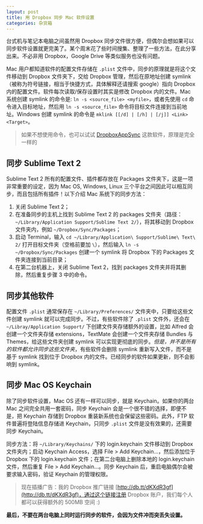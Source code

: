 ```yaml
---
layout: post
title: 用 Dropbox 同步 Mac 软件设置
categories: 杂货箱
---
```


台式机与笔记本电脑之间虽然用 Dropbox 同步文件很方便，但偶尔会想如果可以同步软件设置就更完美了。某个周末花了些时间搜集、整理了一些方法，在此分享出来。不必非用 Dropbox，Google Drive 等类似服务也没有问题。

Mac 用户都知道软件的配置文件存储在 `.plist` 文件中，同步的原理就是将这个文件移动到 Dropbox 文件夹下，交给 Dropbox 管理，然后在原地址创建 symlink（被称为符号链接，相当于快捷方式，具体解释还请搜索 google）指向 Dropbox 内的配置文件。软件每次读取/保存设置时其实是修改 Dropbox 内的文件。Mac 系统创建 symlink 的命令是: `ln -s <source_file> <myfile>`，或者先使用 `cd` 命令进入目标地址，然后用 `ln -s <source_file>` 命令将目标文件连接到当前地址。Windows 创建 symlink 的命令是 `mklink [[/d] | [/h] | [/j]] <Link> <Target>`。

> 如果不想使用命令，也可以试试 [DropboxAppSync](http://joeworkman.net/blog/post-9591023714) 这款软件，原理是完全一样的

## 同步 Sublime Text 2
Sublime Text 2 所有的配置文件、插件都存放在 Packages 文件夹下，这是一项非常重要的设定，因为 Mac OS, Windows, Linux 三个平台之间因此可以相互同步，而且包括所有插件！以下介绍 Mac 系统下的同步方法：

1. 关闭 Sublime Text 2；
2. 在准备同步的主机上找到 Sublime Text 2 的 packages 文件夹（路径：`~/Library/Application Support/Sublime Text 2/`），将其移动到 Dropbox 文件夹内，例如 `~/Dropbox/Sync/Packages`；
3. 启动 Terminal，输入 `cd ~/Library/Application\ Support/Sublime\ Text\ 2/` 打开目标文件夹（空格前要加 `\`），然后输入 `ln -s ~/Dropbox/Sync/Packages` 创建一个 symlink 将 Dropbox 下的 Packages 文件夹连接到当前目录；
4. 在第二台机器上，关闭 Sublime Text 2，找到 packages 文件夹并将其删除，然后重复步骤 3 中的命令。

## 同步其他软件
配置文件 `.plist` 通常保存在 `~/Library/Preferences/` 文件夹中，只要给这些文件创建 symlink 就可以完成同步。不过，有些软件除了 `.plist` 文件外，还会在 `~/Libray/Application Support/` 下创建文件夹存储额外的设置，比如 Alfred 会创建一个文件夹存储 extensions，TextMate 会创建一个文件夹存储 Bundles 与 Themes，给这些文件夹创建 symlink 可以实现更彻底的同步。*但是，并不是所有的软件都允许同步这些文件夹*，有些软件会删除 symlink 重新写入文件，而不是基于 symlink 找到位于 Dropbox 内的文件。已经同步的软件如果更新，则不会影响到 symlink。

## 同步 Mac OS Keychain
除了同步软件设置，Mac OS 还有一样可以同步，就是 Keychain。如果你的两台 Mac 之间完全共用一套密码，同步 Keychain 会是一个很不错的选择，即便不是，把 Keychain 存储到 Dropbox 重装新系统也会保留这些密码。此外，FTP 软件普遍将登陆信息存储进 Keychain，只同步 `.plist` 文件是没有效果的，还需要同步 Keychain。

同步方法：将 `~/Library/Keychains/` 下的 login.keychain 文件移动到 Dropbox 文件夹内；启动 Keychain Access，选择 File > Add Keychain…，然后添加位于 Dropbox 下的 login.keychain 文件；在第二台电脑上删除本地的 login.keychain 文件，然后重复 File > Add Keychain…。同步 Keychain 后，重启电脑偶尔会被要求输入密码，验证 Keychain 的管理权限。

> 现在插播广告：我的 Dropbox 推广链接 [http://db.tt/dKXdR3gf](http://db.tt/dKXdR3gf)，通过这个链接注册 Dropbox 账户，我们每个人都可以获得额外的 500MB 空间 :)

**最后，不要在两台电脑上同时运行同步的软件，会因为文件冲而突丢失设置。**
